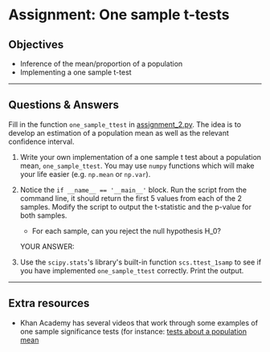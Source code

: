 # Assignment: One sample t-tests

## Objectives

- Inference of the mean/proportion of a population
- Implementing a one sample t-test

_______________________________________

## Questions & Answers

Fill in the function `one_sample_ttest` in [assignment_2.py](code/assignment_2.py). The idea is to develop an estimation of a population mean as well as the relevant confidence interval.

1. Write your own implementation of a one sample t test about a population mean, `one_sample_ttest`. You may use `numpy` functions which will make your life easier (e.g. `np.mean` or `np.var`).

2. Notice the `if __name__ == '__main__'` block. Run the script from the command line, it should return the first 5 values from each of the 2 samples. Modify the script to output the t-statistic and the p-value for both samples.
    - For each sample, can you reject the null hypothesis H_0?

    YOUR ANSWER:

3. Use the `scipy.stats`'s library's built-in function `scs.ttest_1samp` to see if you have implemented `one_sample_ttest` correctly.  Print the output.

_______________________________________
## Extra resources

- Khan Academy has several videos that work through some examples of one sample significance tests (for instance: [tests about a population mean](https://www.khanacademy.org/math/statistics-probability/significance-tests-one-sample/tests-about-population-mean/v/small-sample-hypothesis-test)
